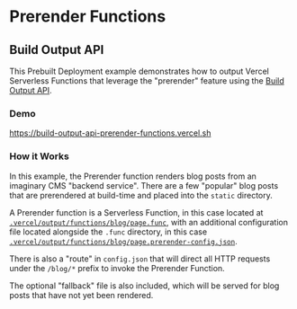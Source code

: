 # Prerender Functions

## Build Output API

This Prebuilt Deployment example demonstrates how to output Vercel Serverless Functions that leverage the "prerender" feature using the [Build Output API](https://vercel.com/docs/build-output-api/v3#vercel-primitives/prerender-functions).

### Demo

https://build-output-api-prerender-functions.vercel.sh

### How it Works

In this example, the Prerender function renders blog posts from an imaginary CMS "backend service". There are a few "popular" blog posts that are prerendered at build-time and placed into the `static` directory.

A Prerender function is a Serverless Function, in this case located at
[`.vercel/output/functions/blog/page.func`](./.vercel/output/functions/blog/page.func), with an additional configuration file
located alongside the `.func` directory, in this case [`.vercel/output/functions/blog/page.prerender-config.json`](./.vercel/output/functions/blog/page.prerender-config.json).

There is also a "route" in `config.json` that will direct all HTTP requests under the `/blog/*` prefix to invoke the Prerender Function.

The optional "fallback" file is also included, which will be served for blog posts that have not yet been rendered.
